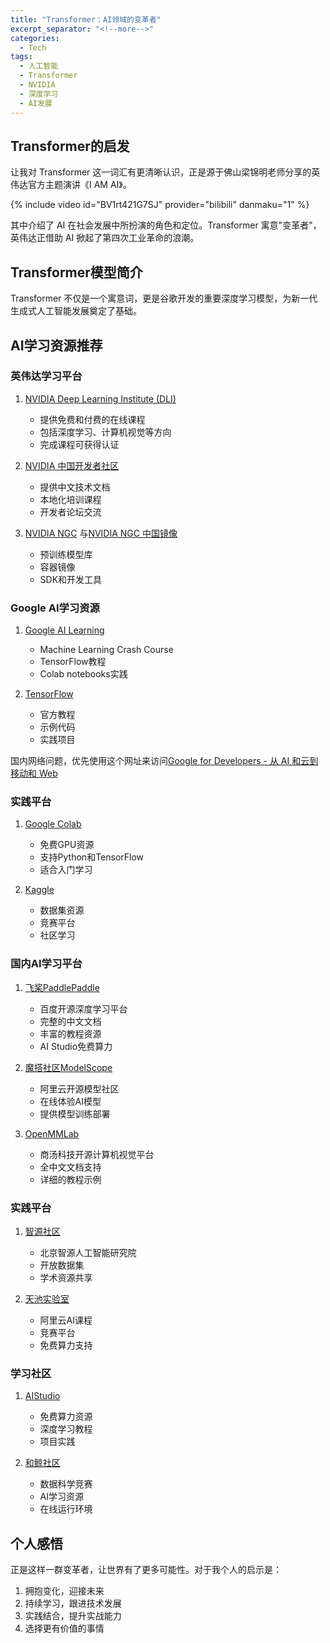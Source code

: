 ```yaml
---
title: "Transformer：AI领域的变革者"
excerpt_separator: "<!--more-->"
categories:
  - Tech
tags:
  - 人工智能
  - Transformer
  - NVIDIA
  - 深度学习
  - AI发展
---
```


## Transformer的启发

让我对 Transformer 这一词汇有更清晰认识，正是源于佛山梁锦明老师分享的英伟达官方主题演讲《I AM AI》。

{% include video id="BV1rt421G7SJ" provider="bilibili" danmaku="1" %}

其中介绍了 AI 在社会发展中所扮演的角色和定位。Transformer 寓意"变革者"，英伟达正借助 AI 掀起了第四次工业革命的浪潮。

<!--more-->

## Transformer模型简介

Transformer 不仅是一个寓意词，更是谷歌开发的重要深度学习模型，为新一代生成式人工智能发展奠定了基础。

## AI学习资源推荐

### 英伟达学习平台
1. [NVIDIA Deep Learning Institute (DLI)](https://www.nvidia.com/zh-cn/training/)
   - 提供免费和付费的在线课程
   - 包括深度学习、计算机视觉等方向
   - 完成课程可获得认证

2. [NVIDIA 中国开发者社区](https://developer.nvidia.cn/)
   - 提供中文技术文档
   - 本地化培训课程
   - 开发者论坛交流

3. [NVIDIA NGC](https://catalog.ngc.nvidia.com/) 与[NVIDIA NGC 中国镜像](https://ngc.nvidia.com/catalog/landing?country=CN)
   - 预训练模型库
   - 容器镜像
   - SDK和开发工具

### Google AI学习资源
1. [Google AI Learning](https://ai.google/education/)
   - Machine Learning Crash Course
   - TensorFlow教程
   - Colab notebooks实践

2. [TensorFlow](https://www.tensorflow.org/learn)
   - 官方教程
   - 示例代码
   - 实践项目

国内网络问题，优先使用这个网址来访问[Google for Developers - 从 AI 和云到移动和 Web](https://developers.google.cn/?hl=zh-cn)

### 实践平台
1. [Google Colab](https://colab.research.google.com/)
   - 免费GPU资源
   - 支持Python和TensorFlow
   - 适合入门学习

2. [Kaggle](https://www.kaggle.com/)
   - 数据集资源
   - 竞赛平台
   - 社区学习

### 国内AI学习平台
1. [飞桨PaddlePaddle](https://www.paddlepaddle.org.cn/)
   - 百度开源深度学习平台
   - 完整的中文文档
   - 丰富的教程资源
   - AI Studio免费算力

2. [魔搭社区ModelScope](https://www.modelscope.cn/)
   - 阿里云开源模型社区
   - 在线体验AI模型
   - 提供模型训练部署

3. [OpenMMLab](https://openmmlab.com/)
   - 商汤科技开源计算机视觉平台
   - 全中文文档支持
   - 详细的教程示例

### 实践平台
1. [智源社区](https://www.baai.ac.cn/)
   - 北京智源人工智能研究院
   - 开放数据集
   - 学术资源共享

2. [天池实验室](https://tianchi.aliyun.com/course)
   - 阿里云AI课程
   - 竞赛平台
   - 免费算力支持

### 学习社区
1. [AIStudio](https://aistudio.baidu.com/)
   - 免费算力资源
   - 深度学习教程
   - 项目实践

2. [和鲸社区](https://www.heywhale.com/)
   - 数据科学竞赛
   - AI学习资源
   - 在线运行环境

## 个人感悟

正是这样一群变革者，让世界有了更多可能性。对于我个人的启示是：
1. 拥抱变化，迎接未来
2. 持续学习，跟进技术发展
3. 实践结合，提升实战能力
4. 选择更有价值的事情